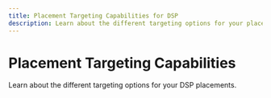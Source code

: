 ```yaml
---
title: Placement Targeting Capabilities for DSP
description: Learn about the different targeting options for your placements.
---
```

# Placement Targeting Capabilities

Learn about the different targeting options for your DSP placements.

<!--
>[!VIDEO]()
-->
